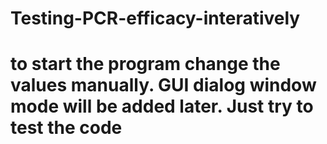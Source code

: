 # Testing-PCR-efficacy-interatively
# to start the program change the values manually. GUI dialog window mode will be added later. Just try to test the code
